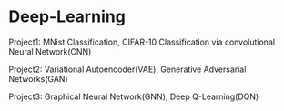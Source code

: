 # Deep-Learning
Project1: MNist Classification, CIFAR-10 Classification via convolutional Neural Network(CNN)

Project2: Variational Autoencoder(VAE), Generative Adversarial Networks(GAN)

Project3: Graphical Neural Network(GNN), Deep Q-Learning(DQN)
